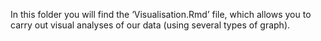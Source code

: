 In this folder you will find the ‘Visualisation.Rmd’ file, which allows you to carry out visual analyses of our data (using several types of graph).